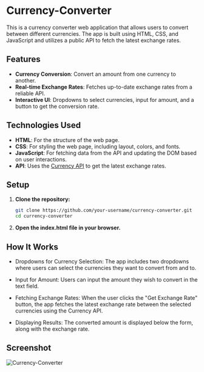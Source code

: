 # Currency-Converter

This is a currency converter web application that allows users to convert between different currencies. The app is built using HTML, CSS, and JavaScript and utilizes a public API to fetch the latest exchange rates.

## Features

- **Currency Conversion**: Convert an amount from one currency to another.
- **Real-time Exchange Rates**: Fetches up-to-date exchange rates from a reliable API.
- **Interactive UI**: Dropdowns to select currencies, input for amount, and a button to get the conversion rate.

## Technologies Used

- **HTML**: For the structure of the web page.
- **CSS**: For styling the web page, including layout, colors, and fonts.
- **JavaScript**: For fetching data from the API and updating the DOM based on user interactions.
- **API**: Uses the [Currency API](https://github.com/fawazahmed0/currency-api) to get the latest exchange rates.

## Setup

1. **Clone the repository:**

   ```bash
   git clone https://github.com/your-username/currency-converter.git
   cd currency-converter
2. **Open the index.html file in your browser.**

## How It Works
- Dropdowns for Currency Selection: The app includes two dropdowns where users can select the currencies they want to convert from and to.

- Input for Amount: Users can input the amount they wish to convert in the text field.

- Fetching Exchange Rates: When the user clicks the "Get Exchange Rate" button, the app fetches the latest exchange rate between the selected currencies using the Currency API.

- Displaying Results: The converted amount is displayed below the form, along with the exchange rate.
  
## Screenshot
![Currency-Converter](images/screenshot.png)
